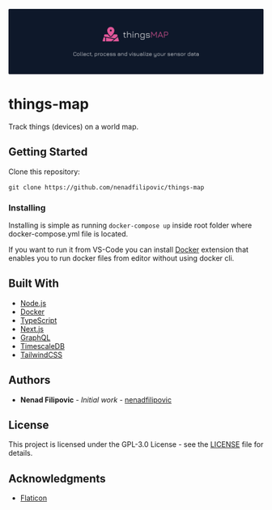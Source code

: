 ![things-map](<image.svg>)

# things-map

Track things (devices) on a world map. 

## Getting Started

Clone this repository:

```
git clone https://github.com/nenadfilipovic/things-map
```

### Installing

Installing is simple as running `docker-compose up` inside root folder where docker-compose.yml file is located.

If you want to run it from VS-Code you can install [Docker](https://marketplace.visualstudio.com/items?itemName=ms-azuretools.vscode-docker) extension that enables you to run docker files from editor without using docker cli.

## Built With

- [Node.js](https://nodejs.org/en/)
- [Docker](https://www.docker.com/)
- [TypeScript](https://www.typescriptlang.org/)
- [Next.js](https://nextjs.org/)
- [GraphQL](https://graphql.org/)
- [TimescaleDB](https://www.timescale.com/)
- [TailwindCSS](https://tailwindcss.com/)

## Authors

- **Nenad Filipovic** - _Initial work_ - [nenadfilipovic](https://github.com/nenadfilipovic)

## License

This project is licensed under the GPL-3.0 License - see the [LICENSE](LICENSE) file for details.

## Acknowledgments

- [Flaticon](https://www.flaticon.com/)
